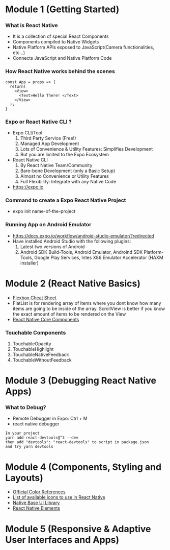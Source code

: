 # Module 1 (Getting Started)

### What is React Native

- It is a collection of special React Components
- Components compiled to Native Widgets
- Native Platform APIs exposed to JavaScript(Camera functionalities, etc...)
- Connects JavaScript and Native Platform Code

### How React Native works behind the scenes

```
const App = props => {
  return(
    <View>
      <Text>Hello There! </Text>
    </View>
  );
}
```

### Expo or React Native CLI ?

- Expo CLI/Tool
  1. Third Party Service (Free!)
  2. Managed App Development
  3. Lots of Convenience & Utility Features: Simplifies Development
  4. But you are limited to the Expo Ecosystem
- React Native CLI
  1. By React Native Team/Community
  2. Bare-bone Development (only a Basic Setup)
  3. Almost no Convenience or Utility Features
  4. Full Flexibility: Integrate with any Native Code
- https://expo.io

### Command to create a Expo React Native Project

- expo init name-of-the-project

### Running App on Android Emulator

- https://docs.expo.io/workflow/android-studio-emulator/?redirected
- Have installed Android Studio with the following plugins:
  1. Latest two versions of Android
  2. Android SDK Build-Tools, Android Emulator, Androind SDK Platform-Tools, Google Play Services, Intes X86 Emulator Accelerator (HAXM installer)

# Module 2 (React Native Basics)

- [Flexbox Cheat Sheet](https://reactnative.dev/docs/flexbox)
- FlatList is for rendering array of items where you dont know how many items are going to be inside of the array. ScrollView is better if you know the exact amount of items
  to be rendered on the View
- [React Native Core Components](https://reactnative.dev/docs/components-and-apis)

### Touchable Components

1. TouchableOpacity
2. TouchableHighlight
3. TouchableNativeFeedback
4. TouchableWithoutFeedback

# Module 3 (Debugging React Native Apps)

### What to Debug?

- Remote Debugger in Expo: Ctrl + M
- react native debugger

```
In your project
yarn add react-devtools@^3 --dev
then add "devtools": "react-devtools" to script in package.json
and try yarn devtools
```

# Module 4 (Components, Styling and Layouts)

- [Official Color References](https://reactnative.dev/docs/colors)
- [List of available icons to use in React Native](https://icons.expo.fyi/)
- [Native Base UI Library](https://github.com/GeekyAnts/NativeBase)
- [React Native Elements](https://github.com/react-native-training/react-native-elements)

# Module 5 (Responsive & Adaptive User Interfaces and Apps)
